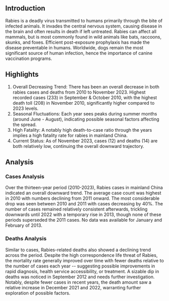 ## Introduction

Rabies is a deadly virus transmitted to humans primarily through the bite of infected animals. It invades the central nervous system, causing disease in the brain and often results in death if left untreated. Rabies can affect all mammals, but is most commonly found in wild animals like bats, raccoons, skunks, and foxes. Efficient post-exposure prophylaxis has made the disease preventable in humans. Worldwide, dogs remain the most significant source of human infection, hence the importance of canine vaccination programs.


## Highlights

1. Overall Decreasing Trend: There has been an overall decrease in both rabies cases and deaths from 2010 to November 2023. Highest recorded cases (233) in September & October 2010, with the highest death toll (208) in November 2010, significantly higher compared to 2023 levels.<br/>
2. Seasonal Fluctuations: Each year sees peaks during summer months (around June - August), indicating possible seasonal factors affecting the spread.<br/>
3. High Fatality: A notably high death-to-case ratio through the years implies a high fatality rate for rabies in mainland China.<br/>
4. Current Status: As of November 2023, cases (12) and deaths (14) are both relatively low, continuing the overall downward trajectory.


## Analysis

### Cases Analysis
Over the thirteen-year period (2010-2023), Rabies cases in mainland China indicated an overall downward trend. The average case count was highest in 2010 with numbers declining from 2011 onward. The most considerable drop was seen between 2010 and 2011 with cases decreasing by 40%. The number of cases remained relatively consistent afterwards, trickling downwards until 2022 with a temporary rise in 2013, though none of these periods superseded the 2011 cases. No data was available for January and February of 2013.
 
### Deaths Analysis
Similar to cases, Rabies-related deaths also showed a declining trend across the period. Despite the high correspondence life threat of Rabies, the mortality rate generally improved over time with fewer deaths relative to the number of cases each year -- suggesting possible improvements in rapid diagnosis, health service accessibility, or treatment.  A sizable dip in deaths was noticed in September 2012 and needs further investigation. Notably, despite fewer cases in recent years, the death amount saw a relative increase in December 2021 and 2022, warranting further exploration of possible factors.
